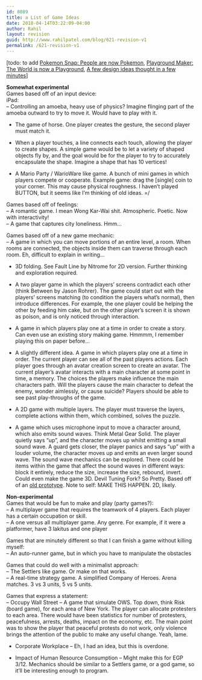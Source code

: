 ```yaml
---
id: 8089
title: a List of Game Ideas
date: 2018-04-14T03:22:09-04:00
author: Rahil
layout: revision
guid: http://www.rahilpatel.com/blog/621-revision-v1
permalink: /621-revision-v1
---
```

[todo: to add [Pokemon Snap: People are now Pokemon](http://www.rahilpatel.com/blog/pokemon-snap-people-are-now-pokemon), [Playground Maker: The World is now a Playground](http://www.rahilpatel.com/blog/playground-maker-the-world-is-now-a-playground), [A few design ideas thought in a few minutes](http://www.rahilpatel.com/blog/category/art-2/new-media)]

**Somewhat experimental**  
Games based off of an input device:  
iPad:  
&#8211; Controlling an amoeba, heavy use of physics? Imagine flinging part of the amoeba outward to try to move it. Would have to play with it.

  * The game of horse. One player creates the gesture, the second player must match it.</p> 
  * When a player touches, a line connects each touch, allowing the player to create shapes. A simple game would be to let a variety of shaped objects fly by, and the goal would be for the player to try to accurately encapsulate the shape. Imagine a shape that has 10 vertices!

  * A Mario Party / WarioWare like game. A bunch of mini games in which players compete or cooperate. Example game: drag the [single] coin to your corner. This may cause physical roughness. I haven&#8217;t played BUTTON, but it seems like I&#8217;m thinking of old ideas. =/

Games based off of feelings:  
&#8211; A romantic game. I mean Wong Kar-Wai shit. Atmospheric. Poetic. Now with interactivity!  
&#8211; A game that captures city loneliness. Hmm&#8230;

Games based off of a new game mechanic:  
&#8211; A game in which you can move portions of an entire level, a room. When rooms are connected, the objects inside them can traverse through each room. Eh, difficult to explain in writing&#8230;

  * 3D folding. See Fault Line by Nitrome for 2D version. Further thinking and exploration required.</p> 
  * A two player game in which the players&#8217; screens contradict each other (think Between by Jason Rohrer). The game could start out with the players&#8217; screens matching (to condition the players what&#8217;s normal), then introduce differences. For example, the one player could be helping the other by feeding him cake, but on the other player&#8217;s screen it is shown as poison, and is only noticed through interaction.

  * A game in which players play one at a time in order to create a story. Can even use an existing story making game. Hmmmm, I remember playing this on paper before&#8230;

  * A slightly different idea. A game in which players play one at a time in order. The current player can see all of the past players actions. Each player goes through an avatar creation screen to create an avatar. The current player&#8217;s avatar interacts with a main character at some point in time, a memory. The choices the players make influence the main characters path. Will the players cause the main character to defeat the enemy, wonder aimlessly, or cause suicide? Players should be able to see past play-throughs of the game.

  * A 2D game with multiple layers. The player must traverse the layers, complete actions within them, which combined, solves the puzzle.

  * A game which uses microphone input to move a character around, which also emits sound waves. Think Metal Gear Solid. The player quietly says &#8220;up&#8221;, and the character moves up whilst emitting a small sound wave. A guard gets closer, the player panics and says &#8220;up&#8221; with a louder volume, the character moves up and emits an even larger sound wave. The sound wave mechanics can be explored. There could be items within the game that affect the sound waves in different ways: block it entirely, reduce the size, increase the size, rebound, invert. Could even make the game 3D. Devil Tuning Fork? So Pretty. Based off of an [old prototype](http://www.rahilpatel.com/blog/can-you-imagine-yourself-as-a-verbal-assassin). Note to self: MAKE THIS HAPPEN. 2D, likely.

**Non-experimental**  
Games that would be fun to make and play (party games?):  
&#8211; A multiplayer game that requires the teamwork of 4 players. Each player has a certain occupation or skill.  
&#8211; A one versus all multiplayer game. Any genre. For example, if it were a platformer, have 3 lakitus and one player

Games that are minutely different so that I can finish a game without killing myself:  
&#8211; An auto-runner game, but in which you have to manipulate the obstacles

Games that could do well with a minimalist approach:  
&#8211; The Settlers like game. Or make on that works.  
&#8211; A real-time strategy game. A simplified Company of Heroes. Arena matches. 3 vs 3 units, 5 vs 5 units.

Games that express a statement:  
&#8211; Occupy Wall Street &#8211; A game that simulate OWS. Top down, think Risk (board game), for each area of New York. The player can allocate protesters to each area. There would have been statistics for number of protesters, peacefulness, arrests, deaths, impact on the economy, etc. The main point was to show the player that peaceful protests do not work, only violence brings the attention of the public to make any useful change. Yeah, lame.

  * Corporate Workplace &#8211; Eh, I had an idea, but this is overdone.

  * Impact of Human Resource Consumption &#8211; Might make this for EGP 3/12. Mechanics should be similar to a Settlers game, or a god game, so it&#8217;ll be interesting enough to program.